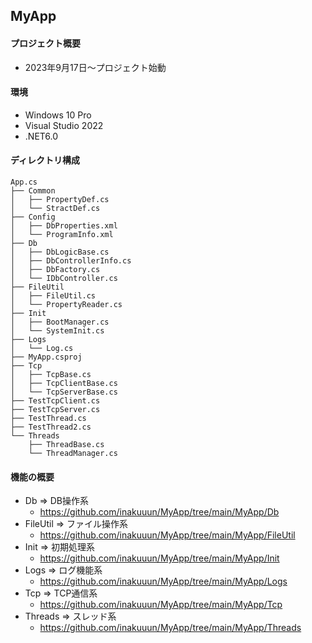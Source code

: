 ## MyApp
#### プロジェクト概要
- 2023年9月17日～プロジェクト始動

#### 環境
- Windows 10 Pro
- Visual Studio 2022
- .NET6.0
#### ディレクトリ構成
```
App.cs
├── Common
│   ├── PropertyDef.cs
│   └── StractDef.cs
├── Config
│   ├── DbProperties.xml
│   └── ProgramInfo.xml
├── Db
│   ├── DbLogicBase.cs
│   ├── DbControllerInfo.cs
│   ├── DbFactory.cs
│   └── IDbController.cs
├── FileUtil
│   ├── FileUtil.cs
│   └── PropertyReader.cs
├── Init
│   ├── BootManager.cs
│   └── SystemInit.cs
├── Logs
│   └── Log.cs
├── MyApp.csproj
├── Tcp
│   ├── TcpBase.cs
│   ├── TcpClientBase.cs
│   └── TcpServerBase.cs
├── TestTcpClient.cs
├── TestTcpServer.cs
├── TestThread.cs
├── TestThread2.cs
└── Threads
    ├── ThreadBase.cs
    └── ThreadManager.cs
```

#### 機能の概要
- Db => DB操作系
  - https://github.com/inakuuun/MyApp/tree/main/MyApp/Db  
- FileUtil => ファイル操作系
  - https://github.com/inakuuun/MyApp/tree/main/MyApp/FileUtil  
- Init => 初期処理系
  - https://github.com/inakuuun/MyApp/tree/main/MyApp/Init  
- Logs => ログ機能系
  - https://github.com/inakuuun/MyApp/tree/main/MyApp/Logs  
- Tcp => TCP通信系
  - https://github.com/inakuuun/MyApp/tree/main/MyApp/Tcp  
- Threads => スレッド系
  - https://github.com/inakuuun/MyApp/tree/main/MyApp/Threads  
